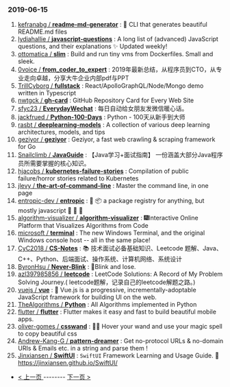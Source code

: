 ### 2019-06-15 
1. [kefranabg / **readme-md-generator**](https://github.com/kefranabg/readme-md-generator) : 📄 CLI that generates beautiful README.md files
1. [lydiahallie / **javascript-questions**](https://github.com/lydiahallie/javascript-questions) : A long list of (advanced) JavaScript questions, and their explanations ✨ Updated weekly!
1. [ottomatica / **slim**](https://github.com/ottomatica/slim) : Build and run tiny vms from Dockerfiles. Small and sleek.
1. [0voice / **from_coder_to_expert**](https://github.com/0voice/from_coder_to_expert) : 2019年最新总结，从程序员到CTO，从专业走向卓越，分享大牛企业内部pdf与PPT
1. [TrillCyborg / **fullstack**](https://github.com/TrillCyborg/fullstack) : React/ApolloGraphQL/Node/Mongo demo written in Typescript
1. [nwtgck / **gh-card**](https://github.com/nwtgck/gh-card) : GitHub Repository Card for Every Web Site
1. [sfyc23 / **EverydayWechat**](https://github.com/sfyc23/EverydayWechat) : 每日自动给女朋友发微信暖心话。
1. [jackfrued / **Python-100-Days**](https://github.com/jackfrued/Python-100-Days) : Python - 100天从新手到大师
1. [rasbt / **deeplearning-models**](https://github.com/rasbt/deeplearning-models) : A collection of various deep learning architectures, models, and tips
1. [geziyor / **geziyor**](https://github.com/geziyor/geziyor) : Geziyor, a fast web crawling & scraping framework for Go
1. [Snailclimb / **JavaGuide**](https://github.com/Snailclimb/JavaGuide) : 【Java学习+面试指南】 一份涵盖大部分Java程序员所需要掌握的核心知识。
1. [hjacobs / **kubernetes-failure-stories**](https://github.com/hjacobs/kubernetes-failure-stories) : Compilation of public failure/horror stories related to Kubernetes
1. [jlevy / **the-art-of-command-line**](https://github.com/jlevy/the-art-of-command-line) : Master the command line, in one page
1. [entropic-dev / **entropic**](https://github.com/entropic-dev/entropic) : 🦝 📦 a package registry for anything, but mostly javascript 🦝 🦝 🦝
1. [algorithm-visualizer / **algorithm-visualizer**](https://github.com/algorithm-visualizer/algorithm-visualizer) : 🎆Interactive Online Platform that Visualizes Algorithms from Code
1. [microsoft / **terminal**](https://github.com/microsoft/terminal) : The new Windows Terminal, and the original Windows console host -- all in the same place!
1. [CyC2018 / **CS-Notes**](https://github.com/CyC2018/CS-Notes) : 📚 技术面试必备基础知识、Leetcode 题解、Java、C++、Python、后端面试、操作系统、计算机网络、系统设计
1. [ByronHsu / **Never-Blink**](https://github.com/ByronHsu/Never-Blink) : 👀Blink and lose.
1. [azl397985856 / **leetcode**](https://github.com/azl397985856/leetcode) : LeetCode Solutions: A Record of My Problem Solving Journey.( leetcode题解，记录自己的leetcode解题之路。)
1. [vuejs / **vue**](https://github.com/vuejs/vue) : 🖖 Vue.js is a progressive, incrementally-adoptable JavaScript framework for building UI on the web.
1. [TheAlgorithms / **Python**](https://github.com/TheAlgorithms/Python) : All Algorithms implemented in Python
1. [flutter / **flutter**](https://github.com/flutter/flutter) : Flutter makes it easy and fast to build beautiful mobile apps.
1. [oliver-gomes / **csswand**](https://github.com/oliver-gomes/csswand) : 🎨✨ Hover your wand and use your magic spell to copy beautiful css
1. [Andrew-Kang-G / **pattern-dreamer**](https://github.com/Andrew-Kang-G/pattern-dreamer) : Get no-protocol URLs & no-domain URIs & Emails etc. in a string and parse them !
1. [Jinxiansen / **SwiftUI**](https://github.com/Jinxiansen/SwiftUI) : `SwiftUI` Framework Learning and Usage Guide. 🚀 https://jinxiansen.github.io/SwiftUI/ 

- [ < 上一页 ](https://github.com/able8/github-trending-daily-record/blob/master/2019-06-14.md) -------- [ 下一页 > ](https://github.com/able8/github-trending-daily-record/blob/master/2019-06-16.md)